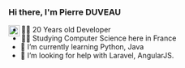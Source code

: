 ### Hi there, I'm Pierre DUVEAU

<a href="https://www.linkedin.com/in/pierre-duveau-193586182">
  <img align="left" alt="Linkedin" width="22px" src="https://cdn.jsdelivr.net/npm/simple-icons@v3/icons/linkedin.svg" />
</a>

- 👨‍💻 20 Years old Developer
- 👨‍🎓 Studying Computer Science here in France
- 🌱 I’m currently learning Python, Java
- 🤔 I’m looking for help with Laravel, AngularJS.




